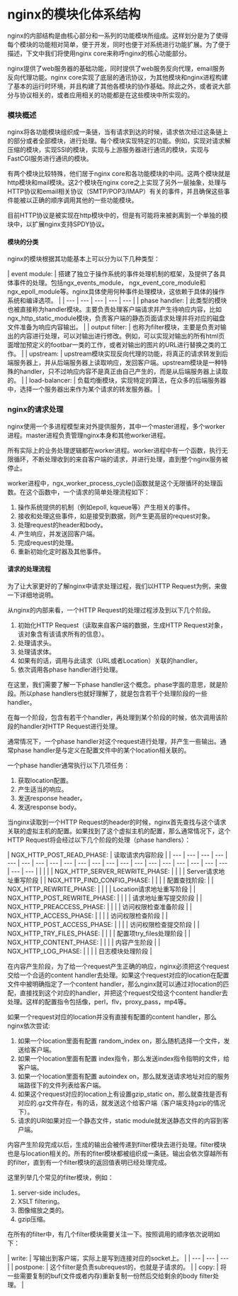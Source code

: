 # nginx的模块化体系结构

nginx的内部结构是由核心部分和一系列的功能模块所组成。这样划分是为了使得每个模块的功能相对简单，便于开发，同时也便于对系统进行功能扩展。为了便于描述，下文中我们将使用nginx core来称呼nginx的核心功能部分。

nginx提供了web服务器的基础功能，同时提供了web服务反向代理，email服务反向代理功能。nginx core实现了底层的通讯协议，为其他模块和nginx进程构建了基本的运行时环境，并且构建了其他各模块的协作基础。除此之外，或者说大部分与协议相关的，或者应用相关的功能都是在这些模块中所实现的。

### 模块概述

nginx将各功能模块组织成一条链，当有请求到达的时候，请求依次经过这条链上的部分或者全部模块，进行处理。每个模块实现特定的功能。例如，实现对请求解压缩的模块，实现SSI的模块，实现与上游服务器进行通讯的模块，实现与FastCGI服务进行通讯的模块。

有两个模块比较特殊，他们居于nginx core和各功能模块的中间。这两个模块就是http模块和mail模块。这2个模块在nginx core之上实现了另外一层抽象，处理与HTTP协议和email相关协议（SMTP/POP3/IMAP）有关的事件，并且确保这些事件能被以正确的顺序调用其他的一些功能模块。

目前HTTP协议是被实现在http模块中的，但是有可能将来被剥离到一个单独的模块中，以扩展nginx支持SPDY协议。

#### 模块的分类

nginx的模块根据其功能基本上可以分为以下几种类型：

| event module: | 搭建了独立于操作系统的事件处理机制的框架，及提供了各具体事件的处理。包括ngx\_events\_module， ngx\_event\_core\_module和ngx\_epoll\_module等。nginx具体使用何种事件处理模块，这依赖于具体的操作系统和编译选项。 |
| --- | --- | --- | --- | --- |
| phase handler: | 此类型的模块也被直接称为handler模块。主要负责处理客户端请求并产生待响应内容，比如ngx\_http\_static\_module模块，负责客户端的静态页面请求处理并将对应的磁盘文件准备为响应内容输出。 |
| output filter: | 也称为filter模块，主要是负责对输出的内容进行处理，可以对输出进行修改。例如，可以实现对输出的所有html页面增加预定义的footbar一类的工作，或者对输出的图片的URL进行替换之类的工作。 |
| upstream: | upstream模块实现反向代理的功能，将真正的请求转发到后端服务器上，并从后端服务器上读取响应，发回客户端。upstream模块是一种特殊的handler，只不过响应内容不是真正由自己产生的，而是从后端服务器上读取的。 |
| load-balancer: | 负载均衡模块，实现特定的算法，在众多的后端服务器中，选择一个服务器出来作为某个请求的转发服务器。 |

### nginx的请求处理

nginx使用一个多进程模型来对外提供服务，其中一个master进程，多个worker进程。master进程负责管理nginx本身和其他worker进程。

所有实际上的业务处理逻辑都在worker进程。worker进程中有一个函数，执行无限循环，不断处理收到的来自客户端的请求，并进行处理，直到整个nginx服务被停止。

worker进程中，ngx\_worker\_process\_cycle\(\)函数就是这个无限循环的处理函数。在这个函数中，一个请求的简单处理流程如下：

1. 操作系统提供的机制（例如epoll, kqueue等）产生相关的事件。
2. 接收和处理这些事件，如是接受到数据，则产生更高层的request对象。
3. 处理request的header和body。
4. 产生响应，并发送回客户端。
5. 完成request的处理。
6. 重新初始化定时器及其他事件。

#### 请求的处理流程

为了让大家更好的了解nginx中请求处理过程，我们以HTTP Request为例，来做一下详细地说明。

从nginx的内部来看，一个HTTP Request的处理过程涉及到以下几个阶段。

1. 初始化HTTP Request（读取来自客户端的数据，生成HTTP Request对象，该对象含有该请求所有的信息）。
2. 处理请求头。
3. 处理请求体。
4. 如果有的话，调用与此请求（URL或者Location）关联的handler。
5. 依次调用各phase handler进行处理。

在这里，我们需要了解一下phase handler这个概念。phase字面的意思，就是阶段。所以phase handlers也就好理解了，就是包含若干个处理阶段的一些handler。

在每一个阶段，包含有若干个handler，再处理到某个阶段的时候，依次调用该阶段的handler对HTTP Request进行处理。

通常情况下，一个phase handler对这个request进行处理，并产生一些输出。通常phase handler是与定义在配置文件中的某个location相关联的。

一个phase handler通常执行以下几项任务：

1. 获取location配置。
2. 产生适当的响应。
3. 发送response header。
4. 发送response body。

当nginx读取到一个HTTP Request的header的时候，nginx首先查找与这个请求关联的虚拟主机的配置。如果找到了这个虚拟主机的配置，那么通常情况下，这个HTTP Request将会经过以下几个阶段的处理（phase handlers）：

| NGX\_HTTP\_POST\_READ\_PHASE: | 读取请求内容阶段 |
| --- | --- | --- | --- | --- | --- | --- | --- | --- | --- | --- | --- | --- | --- | --- | --- | --- | --- | --- | --- | --- | --- |
|  |  |
| NGX\_HTTP\_SERVER\_REWRITE\_PHASE: |  |
|   | Server请求地址重写阶段 |
| NGX\_HTTP\_FIND\_CONFIG\_PHASE: |  |
|   | 配置查找阶段: |
| NGX\_HTTP\_REWRITE\_PHASE: |  |
|   | Location请求地址重写阶段 |
| NGX\_HTTP\_POST\_REWRITE\_PHASE: |  |
|   | 请求地址重写提交阶段 |
| NGX\_HTTP\_PREACCESS\_PHASE: |  |
|   | 访问权限检查准备阶段 |
| NGX\_HTTP\_ACCESS\_PHASE: |  |
|   | 访问权限检查阶段 |
| NGX\_HTTP\_POST\_ACCESS\_PHASE: |  |
|   | 访问权限检查提交阶段 |
| NGX\_HTTP\_TRY\_FILES\_PHASE: |  |
|   | 配置项try\_files处理阶段 |
| NGX\_HTTP\_CONTENT\_PHASE: |  |
|   | 内容产生阶段 |
| NGX\_HTTP\_LOG\_PHASE: |  |
|   | 日志模块处理阶段 |

在内容产生阶段，为了给一个request产生正确的响应，nginx必须把这个request交给一个合适的content handler去处理。如果这个request对应的location在配置文件中被明确指定了一个content handler，那么nginx就可以通过对location的匹配，直接找到这个对应的handler，并把这个request交给这个content handler去处理。这样的配置指令包括像，perl，flv，proxy\_pass，mp4等。

如果一个request对应的location并没有直接有配置的content handler，那么nginx依次尝试:

1. 如果一个location里面有配置 random\_index on，那么随机选择一个文件，发送给客户端。
2. 如果一个location里面有配置 index指令，那么发送index指令指明的文件，给客户端。
3. 如果一个location里面有配置 autoindex on，那么就发送请求地址对应的服务端路径下的文件列表给客户端。
4. 如果这个request对应的location上有设置gzip\_static on，那么就查找是否有对应的.gz文件存在，有的话，就发送这个给客户端（客户端支持gzip的情况下）。
5. 请求的URI如果对应一个静态文件，static module就发送静态文件的内容到客户端。

内容产生阶段完成以后，生成的输出会被传递到filter模块去进行处理。filter模块也是与location相关的。所有的fiter模块都被组织成一条链。输出会依次穿越所有的filter，直到有一个filter模块的返回值表明已经处理完成。

这里列举几个常见的filter模块，例如：

1. server-side includes。
2. XSLT filtering。
3. 图像缩放之类的。
4. gzip压缩。

在所有的filter中，有几个filter模块需要关注一下。按照调用的顺序依次说明如下：

| write: | 写输出到客户端，实际上是写到连接对应的socket上。 |
| --- | --- | --- |
| postpone: | 这个filter是负责subrequest的，也就是子请求的。 |
| copy: | 将一些需要复制的buf\(文件或者内存\)重新复制一份然后交给剩余的body filter处理。 |

